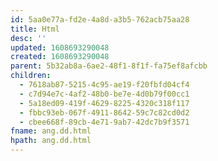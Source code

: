 ```yaml
---
id: 5aa0e77a-fd2e-4a8d-a3b5-762acb75aa28
title: Html
desc: ''
updated: 1608693290048
created: 1608693290048
parent: 5b32ab8a-6ae2-48f1-8f1f-fa75ef8afcbb
children:
  - 7618ab87-5215-4c95-ae19-f20fbfd04cf4
  - c7d94e7c-4af2-48b0-be7e-4d0b79f00cc1
  - 5a18ed09-419f-4629-8225-4320c318f117
  - fbbc93eb-067f-4911-8642-59c7c82cd0d2
  - cbee668f-89cb-4e71-9ab7-42dc7b9f3571
fname: ang.dd.html
hpath: ang.dd.html
---
```



